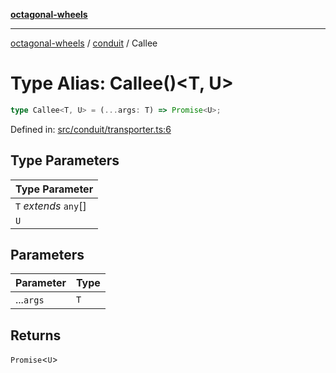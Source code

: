 [**octagonal-wheels**](../../README.md)

***

[octagonal-wheels](../../modules.md) / [conduit](../README.md) / Callee

# Type Alias: Callee()\<T, U\>

```ts
type Callee<T, U> = (...args: T) => Promise<U>;
```

Defined in: [src/conduit/transporter.ts:6](https://github.com/vrtmrz/octagonal-wheels/blob/main/src/conduit/transporter.ts#L6)

## Type Parameters

| Type Parameter |
| ------ |
| `T` *extends* `any`[] |
| `U` |

## Parameters

| Parameter | Type |
| ------ | ------ |
| ...`args` | `T` |

## Returns

`Promise`\<`U`\>
